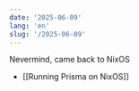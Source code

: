 ```yaml
---
date: '2025-06-09'
lang: 'en'
slug: '/2025-06-09'
---
```


Nevermind, came back to NixOS

- [[Running Prisma on NixOS]]